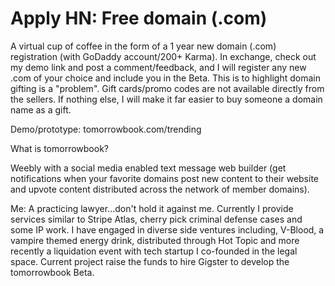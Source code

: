 # Apply HN: Free domain (.com)

A virtual cup of coffee in the form of a 1 year new domain (.com) registration (with GoDaddy account&#x2F;200+ Karma). In exchange, check out my demo link and post a comment&#x2F;feedback, and I will register any new .com of your choice and include you in the Beta. This is to highlight domain gifting is a &quot;problem&quot;. Gift cards&#x2F;promo codes are not available directly from the sellers. If nothing else, I will make it far easier to buy someone a domain name as a gift.<p>Demo&#x2F;prototype:  tomorrowbook.com&#x2F;trending<p>What is tomorrowbook?<p>Weebly with a social media enabled text message web builder (get notifications when your favorite domains post new content to their website and upvote content distributed across the network of member domains).<p>Me:  A practicing lawyer...don&#x27;t hold it against me.  Currently I provide services similar to Stripe Atlas, cherry pick criminal defense cases and some IP work.  I have engaged in diverse side ventures including, V-Blood, a vampire themed energy drink, distributed through Hot Topic and more recently a liquidation event with tech startup I co-founded in the legal space.  Current project raise the funds to hire Gigster to develop the tomorrowbook Beta.
